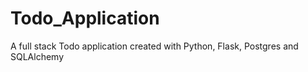 # Todo_Application
A full stack Todo application created with Python, Flask, Postgres and SQLAlchemy
